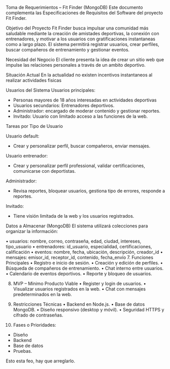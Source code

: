 Toma de Requerimientos – Fit Finder (MongoDB) Este documento complementa las Especificaciones de Requisitos del Software del proyecto Fit Finder.

Objetivo del Proyecto Fit Finder busca impulsar una comunidad más saludable mediante la creación de amistades deportivas, la conexión con entrenadores, y motivar a los usuarios con gratificaciones instantaneas como a largo plazo. El sistema permitirá registrar usuarios, crear perfiles, buscar compañeros de entrenamiento y gestionar eventos.

Necesidad del Negocio El cliente presenta la idea de crear un sitio web que impulse las relaciones personales a través de un ambito deportivo.

Situación Actual En la actualidad no existen incentivos instantaneos al realizar actividades fisicas

Usuarios del Sistema Usuarios principales: 
* Personas mayores de 18 años interesadas en actividades deportivas
* Usuarios secundarios: Entrenadores deportivos.
* Administrador: encargado de moderar contenido y gestionar reportes.
* Invitado: Usuario con limitado acceso a las funciones de la web.

Tareas por Tipo de Usuario

 Usuario default: 
* Crear y personalizar perfil, buscar compañeros, enviar mensajes. 

Usuario entrenador:
* Crear y personalizar perfil professional, validar certificaciones, comunicarse con deportistas.

 Administrador:
 * Revisa reportes, bloquear usuarios, gestiona tipo de errores, responde a reportes.

Invitado:
* Tiene visión limitada de la web y los usuarios registrados.

Datos a Almacenar (MongoDB) El sistema utilizará colecciones para organizar la información:

• usuarios: nombre, correo, contraseña, edad, ciudad, intereses, tipo_usuario 
• entrenadores: id_usuario, especialidad, certificaciones, calificación 
• eventos: nombre, fecha, ubicación, descripción, creador_id 
• mensajes: emisor_id, receptor_id, contenido, fecha_envío 7. Funciones Principales 
• Registro e inicio de sesión. 
• Creación y edición de perfiles. 
• Búsqueda de compañeros de entrenamiento. 
• Chat interno entre usuarios. 
• Calendario de eventos deportivos. 
• Reporte y bloqueo de usuarios. 

8. MVP – Mínimo Producto Viable 
• Register y login de usuarios. 
• Visualizar usuarios registrados en la web. 
• Chat con mensajes predeterminados en la web. 

9. Restricciones Técnicas • Backend en Node.js. • Base de datos MongoDB. • Diseño responsivo (desktop y móvil). • Seguridad HTTPS y cifrado de contraseñas.

10. Fases o Prioridades:
* Diseño
* Backend
* Base de datos
* Pruebas.

Esto esta feo, hay que arreglarlo.
